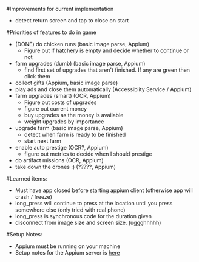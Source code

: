 #Improvements for current implementation
- detect return screen and tap to close on start

#Priorities of features to do in game
- (DONE) do chicken runs (basic image parse, Appium)
    - Figure out if hatchery is empty and decide whether to continue or not
- farm upgrades (dumb) (basic image parse, Appium)
    - find first set of upgrades that aren't finished. If any are green then click them
- collect gifts (Appium, basic image parse)
- play ads and close them automatically (Accessiblity Service / Appium)
- farm upgrades (smart) (OCR, Appium)
    - Figure out costs of upgrades
    - figure out current money
    - buy upgrades as the money is available
    - weight upgrades by importance
- upgrade farm (basic image parse, Appium)
    - detect when farm is ready to be finished
    - start next farm
- enable auto prestige (OCR?, Appium)
    - figure out metrics to decide when I should prestige
- do artifact missions (OCR, Appium)
- take down the drones :) (?????, Appium)


#Learned items:
- Must have app closed before starting appium client (otherwise app will crash / freeze)
- long_press will continue to press at the location until you press somewhere else (only tried with real phone)
- long_press is synchronous code for the duration given
- disconnect from image size and screen size. (uggghhhhh)


#Setup Notes:
- Appium must be running on your machine
- Setup notes for the Appium server is [here](https://appium.io/docs/en/about-appium/getting-started/?lang=en) 
